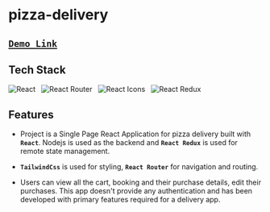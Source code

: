 # pizza-delivery

## [` Demo Link `]()

## Tech Stack

![React](https://img.shields.io/badge/React-20232A?style=for-the-badge&logo=react&logoColor=61DAFB)
&nbsp;&nbsp;![React Router](https://img.shields.io/badge/React_Router-CA4245?style=for-the-badge&logo=react-router&logoColor=white)
&nbsp;&nbsp;![React Icons](https://img.shields.io/badge/React_Icons-5588FF?style=for-the-badge&logo=React_Icons&logoColor=black)
&nbsp;&nbsp;![React Redux](https://img.shields.io/badge/with%20a%20logo-grey?style=for-the-badge&logo=#06B6D4)


## Features

-   Project is a Single Page React Application for pizza delivery built with **`React`**. Nodejs is used as the backend and **`React Redux`** is used for remote state management.

-    **`TailwindCss`** is used for styling, **`React Router`** for navigation and routing.

-   Users can view all the cart, booking and their purchase details, edit their purchases. This app doesn't provide any authentication and has been developed with primary features required for a delivery app.

